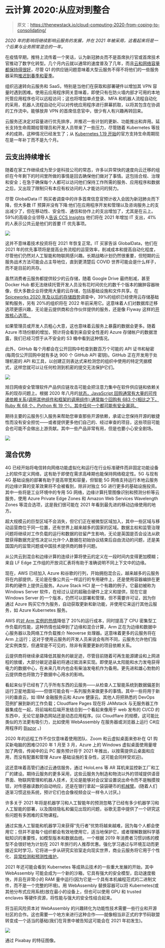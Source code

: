 # 云计算 2020:从应对到整合

> 原文：<https://thenewstack.io/cloud-computing-2020-from-coping-to-consolidating/>

*2020 年的影响将继续影响云服务的发展，并在 2021 年被采用，这看起来将是一个后果与业务照常混合的一年。*

在疫情早期，推特上流传着一个笑话，认为新冠肺炎而不是首席执行官或首席技术官推动了数字化转型。几个月内云就以通常的速度普及了几年，而且[云和网络容量都保持得很好](https://thenewstack.io/the-network-impact-of-the-global-covid-19-pandemic/)，尽管 Q1 的供应链问题意味着大型云服务不得不将他们的一些服务器采购[推迟到春季和夏季](https://www.platformonomics.com/2020/10/pandemic-capex-q3-2020-update/)。

组织迅速转向云服务和 SaaS，特别是当他们在获取和部署硬件以增加其 VPN 容量时遇到困难。使用云应用程序网关意味着，即使只有在防火墙内部才可用的本地托管应用程序也可以远程访问；这也将增加单点登录、MFA 和机器人流程自动化的采用，机器人流程自动化可以对传统应用程序进行屏幕抓取，以将其包含在协调的工作流中。能够放弃 VPN 的首席信息官中，很少有人有兴趣再转回来。

云服务还决定对容量进行优先排序，并推迟一些计划的更新、功能推出和弃用。延长支持生命周期给管理员和开发人员带来了一些压力，尽管随着 Kubernetes 等技术的成熟，这种情况已经发生了；从 [Kubernetes 1.19 开始](https://kubernetes.io/docs/setup/release/version-skew-policy/)的官方支持生命周期现在是一年补丁而不是九个月。

## 云支出持续增长

随着在家工作继续成为至少是科技公司的常态，许多以异常快的速度向云迁移的组织在今年剩下的时间里所做的事情是回去确保他们做对了事情。这包括合规、治理和安全；在急于确保每个人都可以访问他们保持工作所需的服务、应用程序和数据之后，又出现了限制只有本应有权访问的人才能访问的努力。

尽管 GlobalData IT 购买者调查中的许多首席信息官预计收入会因为新冠肺炎而下降，但大多数 IT 预算并没有下降:他们在应用程序开发和管理以及咨询服务上的支出减少了，但在移动性、安全性、通信和协作上的支出增加了，尤其是在云上。59%的高级企业领导人[告诉 CCS Insights](https://www.ccsinsight.com/events/ccs-insight-predictions-2021-and-beyond/) 他们将在 2021 年增加 IT 支出，41%的人表示公共云是他们的首要 IT 优先事项。

![](img/286f794df93db5e6405d841e2d020cb0.png)

这并不意味着技术投资将在 2021 年恢复正常。IT 买家告诉 GlobalData，他们在 2021 年的优先事项将是提高业务流程的运营效率，削减成本和提高自动化程度，尽管他们仍然对人工智能和物联网感兴趣。长期战略计划仍然很重要，但短期的云服务战术方法可能会占主导地位，直到更清楚后 COVID 世界可能会是什么样子，而不是目前的共存。

虽然消费者云服务都提供较少的云存储，随着 Google Drive 最终削减，甚至 Docker Hub 都无法继续托管开发人员没有花时间优化的数千个版本的臃肿容器映像，但大多数企业将使用大量的云存储，包括基础设施和文件共享。在[Spiceworks 2020 年及以后的存储趋势](https://www.spiceworks.com/marketing/reports/storage-trends-in-2020-and-beyond/)调查中，39%的组织已经使用云存储基础架构服务，另有 20%的组织将在 2022 年前采用它。这意味着人们对数据库迁移选项更感兴趣，无论是云提供商和合作伙伴提供的服务，还是像 Flyway 这样的[开放核心选项。](https://github.com/flyway/flyway)

如果管理员或开发人员粗心大意，这也意味着云服务上暴露的数据会更多。随着 Azure 市场份额的增加，预计将会看到来自安全性差的 Azure 存储帐户的数据泄露，我们已经习惯于从不安全的 S3 桶中看到这种情况。

此外，GitHub 每个月都会在公开回购中检查到数百万个可能的 API 证书和秘密(每周仅公开回购中就有多达 900 个 GitHub API 密钥)。GitHub 正在开发用于处理机密的 API 和工具，以创建正则表达式来检测您的组织中使用的特定凭据模式，这样您就可以让任何检测到机密的提交无法保护它们。

![](img/073b240a2a38b093a610d9a40e786531.png)

旭日网络安全管理软件产品供应链攻击可能会把注意力集中在软件供应链和依赖关系的现存问题上。根据 2020 年八月的[状态，JavaScript 回购通常有大量的可传递依赖关系(调用其他组件和框架的调用组件):通常每个回购有 683 个(相比之下，Ruby 有 68 个，Python 有 19 个)，其中任何一个都可能有安全漏洞。](https://octoverse.github.com/#securing-software)

期待主要的云服务引入服务来帮助您审查那些开源依赖，承诺让您保持开源的敏捷性而没有安全担忧——或者提供更多他们自己的、经过审查的项目，这些项目可能会也可能不会做出上游贡献。其中一些产品非常有用，但是也要小心安全剧场。

![](img/ff95e45c932a7c2e311c2bae09713946.png)

## **混合优势**

4G 已经开始将电信转向网络功能虚拟化和运行在行业标准硬件而非固定功能设备上的软件定义网络，这有助于即使在需求高峰期也能保持网络稳定性。5G 与现有 4G 基础设施的部署有助于提高带宽和容量，但智能 5G 网络支持运行本地云服务的边缘计算的变革效果将不会被看到，除非对独立 5G 进行更多的基础设施投资。其中一些将是工业环境中的专用 5G 网络，边缘计算托管图像识别和预测分析等云服务，使用 Azure Private Edge Zones 和 Amazon Web Services Wavelength Zones 等混合选项，这是我们很可能在 2021 年看到最先进的移动边缘使用的地方。

超大规模云的巨型区域不会消失，但它们正在被微型区域加入，其中一些区域与移动运营商位于同一位置，还有世界上越来越多的国家的区域。数据主权和监管治理问题将继续对工作负载的运行和数据的驻留产生影响，无论是英国是否会设法从欧盟获得数据充足性决定以允许个人数据在初始协议结束后自由流动的问题，还是美国国内的监管问题或中国技术提供商的棘手问题。

从公共云到混合和边缘计算的连续计算将使云的定义在一段时间内变得更加模糊；来自 LF Edge 工作组的开放词汇表将有助于准确说明不同上下文中的边缘。

现在，AWS 已经加入 Azure 和谷歌的行列，开始拥抱混合云，越来越多的云服务将在内部提供，无论是在像公共云一样运行的专用硬件上，还是使用容器编排在更异构的硬件上提供云服务。Azure Stack HCI 是一个有趣的例子。它最初被称为 Windows Server 软件，在经过认证的超融合硬件上定义和提供，现在它是 Windows Server 的一个版本，仍然可以部署和管理，但不需要许可证，因为你通过 Azure 购买它作为服务，自动获取更新和新功能，并使用它来运行其他云服务，如 Azure Kubernetes 服务。

AWS 的[对 Arm 实例的热情](https://thenewstack.io/aws-graviton-marks-the-emergence-of-arm-for-cloud-native-workloads/)降低了 20%的运行成本，同时提高了 CPU 密集型工作负载的性能，这种热情也延伸到了边缘和混合计算，Arm 正在为边缘和数据中心服务器以及网络工作负载推介 Neoverse 处理器。这意味着更多的云服务将在 Arm 上运行；这对于使用云服务的开发人员来说会有所不同，云服务允许他们指定实例类型，但通常是不可见的，除非有需要更新的项目依赖关系。

云提供商将继续承诺降低其服务的碳足迹，尽管目前随着可再生能源建设和上网进程的放缓，大部分碳足迹最初将通过抵消来实现。即使是从太阳能和水力发电获得电力的数据中心，在未来几年内也会有柴油发电机作为备用。更先进和雄心勃勃的云提供商也将致力于数据中心用水的影响。

看起来似乎已经有了几乎所有东西的云服务——从检查人工智能系统到数据偏差到运行卫星地面站——但很可能会有一系列服务来做更多的事情。其中一些将用于新兴的垂直云，如 IBM 金融服务云和 Azure 健康云。其他人将把熟悉的 DevOps 范例扩展到新的工作负载；Cloudflare Pages 现在将 JAMstack 与无服务器工作器集成在一起，将前端和后端开发结合到一个看起来像用于 web 发布的 CI/CD 的东西中，无论它是静态网站还是动态应用程序。(以 Cloudflare 的规模，这可能比类似的方法更有吸引力，比如使用 WebAssembly 在服务器或浏览器上运行 C#应用程序的 [Blazor](https://dotnet.microsoft.com/apps/aspnet/web-apps/blazor) 。)

2020 年的远程工作不仅仅意味着使用团队、Zoom 和云虚拟桌面来弥补在 Q1 购买新电脑的困难(2020 年 1 月至 3 月，Azure 上的 Windows 虚拟桌面使用量增加了两倍，传闻中的云 PC 服务预计将于 2021 年推出，以按需提供云桌面和应用，而没有配置和管理 Azure 基础设施的复杂性，这可能会同样受欢迎)。

这还意味着高管们通过云通信服务，通过 HoloLens 等 AR 耳机来监控新工厂和工厂的建设。期待云服务的更多采用，这些云服务为制造和物流以外的领域提供语音界面、物联网管理和机器人技术，无论是能够对会议室设置说出命令而不是触摸按钮，对传感器读数的自动响应，还是在银行拿起一袋袋硬币的[机械臂](https://arxiv.org/abs/2012.01356)。(随着人们逐渐习惯这些系统，预计它们也会像视频会议一样令人讨厌。)

许多关于 2021 年将是机器学习和人工智能年的预测忽略了已经有多少机器学习和人工智能的部署，以及围绕隐私和偏见出现的问题，谷歌无意中提供了一个研究这些问题有多困难的实物课程。

通过实施人工智能和机器学习来获得“先行者”优势将越来越难，因为每个人都会使用它；但并不是每个组织都会有效地使用它，适当地保护它，或者理解数据科学基础知识的重要性，如模型版本和数据血统。一个根据 2019 年消费者习惯训练的模型不会很好地为计划在 2021 年旅行的人推荐优惠。强化学习通过与环境互动而更接近实时学习，它将进一步从研究实验室走向现实世界，商业云服务将它用于个性化、[异常检测和预测性维护](https://techcommunity.microsoft.com/t5/azure-ai/introducing-metrics-advisor-a-new-cognitive-service/ba-p/1668025)。

2021 年还可能会看到 Kubernetes 等成熟云技术的一些重大发展的开始，其中 WebAssembly 可能会成为一个新的沙箱，它具有强大的安全模型，启动速度极快，并且在非常小的 RAM 量中运行(因为它是一个具有本机编程范式的二进制文件，而不是一个完整的环境)。用 WebAssembly 替换容器可以将 Kubernetes(或其他分布式应用系统)放在最小的设备上，但也可以使用 GPU 和 trusted enclaves 等硬件资源，将性能与强大的安全性结合起来。

将当前风险资本对 WebAssembly 的兴趣转化为功能性技术需要一些行业和开源社区的合作。这也需要一个地方来进行这种合作——就像相当非正式的字节码联盟转变成一个适当的基础(我们在背景中被告知这可能会在 2021 年初发生)。

![](img/61036c205a2d88be44d2a56732049a7a.png)

通过 Pixabay 的特征图像。

<svg xmlns:xlink="http://www.w3.org/1999/xlink" viewBox="0 0 68 31" version="1.1"><title>Group</title> <desc>Created with Sketch.</desc></svg>